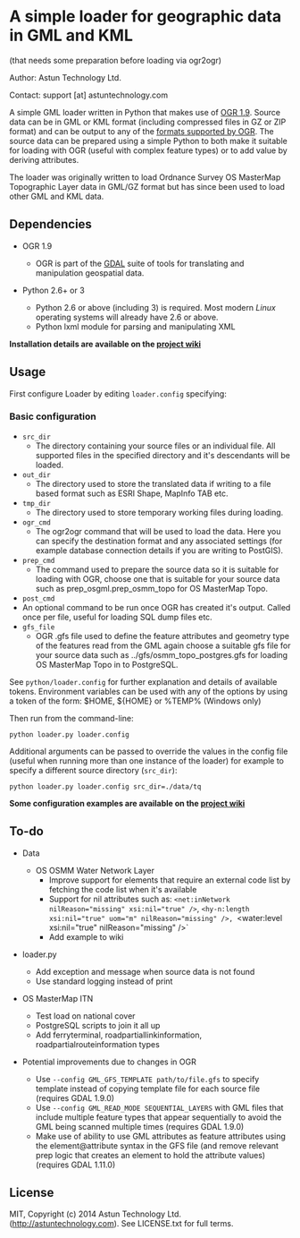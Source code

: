# A simple loader for geographic data in GML and KML #
(that needs some preparation before loading via ogr2ogr)

Author: Astun Technology Ltd.

Contact: support [at] astuntechnology.com

A simple GML loader written in Python that makes use of [OGR 1.9](http://www.gdal.org/ogr/). Source data can be in GML or KML format (including compressed files in GZ or ZIP format) and can be output to any of the [formats supported by OGR](http://www.gdal.org/ogr/ogr_formats.html). The source data can be prepared using a simple Python to both make it suitable for loading with OGR (useful with complex feature types) or to add value by deriving attributes.

The loader was originally written to load Ordnance Survey OS MasterMap Topographic Layer data in GML/GZ format but has since been used to load other GML and KML data.

## Dependencies ##

* OGR 1.9
  * OGR is part of the [GDAL](http://www.gdal.org/ogr/) suite of tools for translating and manipulation geospatial data.

* Python 2.6+ or 3
  * Python 2.6 or above (including 3) is required. Most modern *Linux* operating systems will already have 2.6 or above.
  * Python lxml module for parsing and manipulating XML

__Installation details are available on the [project wiki](https://github.com/AstunTechnology/Loader/wiki)__

## Usage ##

First configure Loader by editing `loader.config` specifying:

### Basic configuration ###

* `src_dir`
  * The directory containing your source files or an individual file. All supported files in the specified directory and it's descendants will be loaded.
* `out_dir`
  * The directory used to store the translated data if writing to a file based format such as ESRI Shape, MapInfo TAB etc.
* `tmp_dir`
  * The directory used to store temporary working files during loading.
* `ogr_cmd`
  * The ogr2ogr command that will be used to load the data. Here you can specify the destination format and any associated settings (for example database connection details if you are writing to PostGIS).
* `prep_cmd`
  * The command used to prepare the source data so it is suitable for loading with OGR, choose one that is suitable for your source data such as prep_osgml.prep_osmm_topo for OS MasterMap Topo.
* `post_cmd`
 * An optional command to be run once OGR has created it's output. Called once per file, useful for loading SQL dump files etc.
* `gfs_file`
  * OGR .gfs file used to define the feature attributes and geometry type of the features read from the GML again choose a suitable gfs file for your source data such as ../gfs/osmm_topo_postgres.gfs for loading OS MasterMap Topo in to PostgreSQL.

See `python/loader.config` for further explanation and details of available tokens. Environment variables can be used with any of the options by using a token of the form: $HOME, ${HOME} or %TEMP% (Windows only)

Then run from the command-line:

    python loader.py loader.config

Additional arguments can be passed to override the values in the config file (useful when running more than one instance of the loader) for example to specify a different source directory (`src_dir`):

    python loader.py loader.config src_dir=./data/tq

__Some configuration examples are available on the [project wiki](https://github.com/AstunTechnology/Loader/wiki)__

## To-do ##

* Data
    * OS OSMM Water Network Layer
        * Improve support for elements that require an external code list by fetching the code list when it's available
        * Support for nil attributes such as: `<net:inNetwork nilReason="missing" xsi:nil="true" />`, `<hy-n:length xsi:nil="true" uom="m" nilReason="missing" />, `<water:level xsi:nil="true" nilReason="missing" />`
        * Add example to wiki

* loader.py
    * Add exception and message when source data is not found
    * Use standard logging instead of print

* OS MasterMap ITN
    * Test load on national cover
    * PostgreSQL scripts to join it all up
    * Add ferryterminal, roadpartiallinkinformation, roadpartialrouteinformation types

* Potential improvements due to changes in OGR
    * Use `--config GML_GFS_TEMPLATE path/to/file.gfs` to specify template instead of copying template file for each source file (requires GDAL 1.9.0)
    * Use `--config GML_READ_MODE SEQUENTIAL_LAYERS` with GML files that include multiple feature types that appear sequentially to avoid the GML being scanned multiple times (requires GDAL 1.9.0)
    * Make use of ability to use GML attributes as feature attributes using the element@attribute syntax in the GFS file (and remove relevant prep logic that creates an element to hold the attribute values) (requires GDAL 1.11.0)

## License

MIT, Copyright (c) 2014 Astun Technology Ltd. (http://astuntechnology.com). See LICENSE.txt for full terms.
